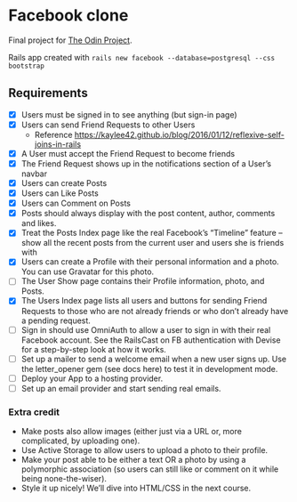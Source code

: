 # Facebook clone

Final project for [The Odin Project](https://www.theodinproject.com/lessons/ruby-on-rails-rails-final-project).

Rails app created with `rails new facebook --database=postgresql --css bootstrap`

## Requirements

- [x] Users must be signed in to see anything (but sign-in page)
- [x] Users can send Friend Requests to other Users
    - Reference https://kaylee42.github.io/blog/2016/01/12/reflexive-self-joins-in-rails
- [x] A User must accept the Friend Request to become friends
- [x] The Friend Request shows up in the notifications section of a User’s navbar
- [x] Users can create Posts
- [x] Users can Like Posts
- [x] Users can Comment on Posts
- [x] Posts should always display with the post content, author, comments and likes.
- [x] Treat the Posts Index page like the real Facebook’s “Timeline” feature – show all the recent posts from the current user and users she is friends with
- [x] Users can create a Profile with their personal information and a photo. You can use Gravatar for this photo.
- [ ] The User Show page contains their Profile information, photo, and Posts.
- [x] The Users Index page lists all users and buttons for sending Friend Requests to those who are not already friends or who don’t already have a pending request.
- [ ] Sign in should use OmniAuth to allow a user to sign in with their real Facebook account. See the RailsCast on FB authentication with Devise for a step-by-step look at how it works.
- [ ] Set up a mailer to send a welcome email when a new user signs up. Use the letter_opener gem (see docs here) to test it in development mode.
- [ ] Deploy your App to a hosting provider.
- [ ] Set up an email provider and start sending real emails.

### Extra credit

- Make posts also allow images (either just via a URL or, more complicated, by uploading one).
- Use Active Storage to allow users to upload a photo to their profile.
- Make your post able to be either a text OR a photo by using a polymorphic association (so users can still like or comment on it while being none-the-wiser).
- Style it up nicely! We’ll dive into HTML/CSS in the next course.

